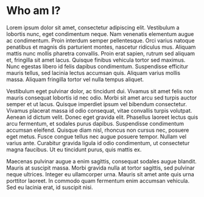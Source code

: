 # Who am I?

Lorem ipsum dolor sit amet, consectetur adipiscing elit. Vestibulum a lobortis nunc, eget condimentum neque. Nam venenatis elementum augue ac condimentum. Proin interdum semper pellentesque. Orci varius natoque penatibus et magnis dis parturient montes, nascetur ridiculus mus. Aliquam mattis nunc mollis pharetra convallis. Proin erat sapien, rutrum sed aliquam et, fringilla sit amet lacus. Quisque finibus vehicula tortor sed maximus. Nunc egestas libero id felis dapibus condimentum. Suspendisse efficitur mauris tellus, sed lacinia lectus accumsan quis. Aliquam varius mollis massa. Aliquam fringilla tortor vel nulla tempus aliquet.

Vestibulum eget pulvinar dolor, ac tincidunt dui. Vivamus sit amet felis non mauris consequat lobortis id nec odio. Morbi sit amet arcu sed turpis auctor semper et ut lacus. Quisque imperdiet ipsum vel bibendum consectetur. Vivamus placerat massa id odio consequat, vitae convallis turpis volutpat. Aenean id dictum velit. Donec eget gravida elit. Phasellus laoreet lectus quis arcu fermentum, et sodales purus dapibus. Suspendisse condimentum accumsan eleifend. Quisque diam nisl, rhoncus non cursus nec, posuere eget metus. Fusce congue tellus nec augue posuere tempor. Nullam vel varius ante. Curabitur gravida ligula id odio condimentum, ut consectetur magna faucibus. Ut eu tincidunt purus, quis mattis ex.

Maecenas pulvinar augue a enim sagittis, consequat sodales augue blandit. Mauris at suscipit massa. Morbi gravida nulla at tortor sagittis, sed pulvinar neque ultrices. Integer eu ullamcorper urna. Mauris sit amet ante quis urna porttitor laoreet. In commodo quam fermentum enim accumsan vehicula. Sed eu lacinia erat, id suscipit nisi.